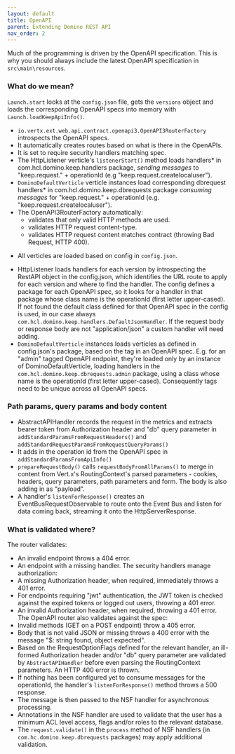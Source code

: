 ```yaml
---
layout: default
title: OpenAPI
parent: Extending Domino REST API
nav_order: 2
---
```


Much of the programming is driven by the OpenAPI specification. This is why you should always include the latest OpenAPI specification in  `src\main\resources`.

### What do we mean?
`Launch.start` looks at the `config.json` file, gets the `versions` object and loads the corresponding OpenAPI specs into memory with `Launch.loadKeepApiInfo()`. 

- `io.vertx.ext.web.api.contract.openapi3.OpenAPI3RouterFactory` introspects the OpenAPI specs.
- It automatically creates routes based on what is there in the OpenAPIs.
- It is set to require security handlers matching spec.
- The HttpListener verticle's `listenerStart()` method loads handlers*  in com.hcl.domino.keep.handlers package, _sending messages_ to     "keep.request." + operationId (e.g "keep.request.createlocaluser").
- `DominoDefaultVerticle` verticle instances load corresponding dbrequest handlers* in com.hcl.domino.keep.dbrequests package _consuming    messages_ for "keep.request." + operationId (e.g. "keep.request.createlocaluser").
- The OpenAPI3RouterFactory automatically:
    - validates that only valid HTTP methods are used.
    - validates HTTP request content-type.
    - validates HTTP request content matches contract (throwing Bad Request, HTTP 400).

 * All verticles are loaded based on config in `config.json`.  
 - HttpListener loads handlers for each version by introspecting the RestAPI object in the config.json, which identifies the URL route to apply for each version and where to find the handler. The config defines a package for each OpenAPI spec, so it looks for a handler in that package whose class name is the operationId (first letter upper-cased). If not found the default class defined for that OpenAPI spec in the config is used, in our case always `com.hcl.domino.keep.handlers.DefaultJsonHandler`. If the request body or response body are not "application/json" a custom handler will need adding.
 - `DominoDefaultVerticle` instances loads verticles as defined in config.json's package, based on the tag in an OpenAPI spec. E.g. for an "admin" tagged OpenAPI endpoint, they're loaded only by an instance of DominoDefaultVerticle, loading handlers in the `com.hcl.domino.keep.dbrequests.admin` package, using a class whose name is the operationId (first letter upper-cased). Consequently tags need to be unique across all OpenAPI specs.

### Path params, query params and body content
- AbstractAPIHandler records the request in the metrics and extracts bearer token from Authorization header and "db" query parameter in `addStandardParamsFromRequestHeaders()` and `addStandardRequestParamsFromRequestQueryParams()`
- It adds in the operation id from the OpenAPI spec in `addStandardParamsFromApiInfo()`
- `prepareRequestBody()` calls `requestBodyFromAllParams()` to merge in content from Vert.x's RoutingContext's parsed parameters - cookies, headers, query parameters, path parameters and form. The body is also adding in as "payload".
- A handler's `listenForResponse()` creates an EventBusRequestObservable to route onto the Event Bus and listen for data coming back, streaming it onto the HttpServerResponse.

### What is validated where?
The router validates:
- An invalid endpoint throws a 404 error.
- An endpoint with a missing handler.
The security handlers manage authorization:
- A missing Authorization header, when required, immediately throws a 401 error.
- For endpoints requiring "jwt" authentication, the JWT token is checked against the expired tokens or logged out users, throwing a 401   error.
- An invalid Authorization header, when required, throwing a 401 error.
The OpenAPI router also validates against the spec:
- Invalid methods (GET on a POST endpoint) throw a 405 error.
- Body that is not valid JSON or missing throws a 400 error with the message "$: string found, object expected".
- Based on the RequestOptionFlags defined for the relevant handler, an ill-formed Authorization header and/or "db" query parameter are validated by `AbstractAPIHandler` before even parsing the RoutingContext parameters. An HTTP 400 error is thrown.
- If nothing has been configured yet to consume messages for the operationId, the handler's `listenForResponse()` method throws a 500 response.
- The message is then passed to the NSF handler for asynchronous processing.
- Annotations in the NSF handler are used to validate that the user has a minimum ACL level access, flags and/or roles to the relevant database.
- The `request.validate()` in the `process` method of NSF handlers (in `com.hc.domino.keep.dbrequests` packages) may apply additional validation.

